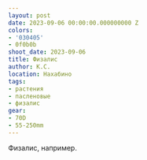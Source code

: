 ```yaml
---
layout: post
date: 2023-09-06 00:00:00.000000000 Z
colors:
- '030405'
- 0f0b0b
shoot_date: 2023-09-06
title: Физалис
author: К.С.
location: Нахабино
tags:
- растения
- пасленовые
- физалис
gear:
- 70D
- 55-250mm
---
```

Физалис, например.

